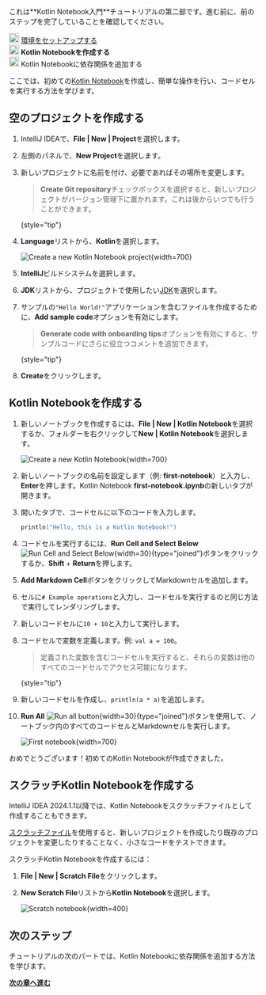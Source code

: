 [//]: # (title: 初めてのKotlin Notebookを作成する)

<tldr>
   <p>これは**Kotlin Notebook入門**チュートリアルの第二部です。進む前に、前のステップを完了していることを確認してください。</p>
   <p><img src="icon-1-done.svg" width="20" alt="First step"/> <a href="kotlin-notebook-set-up-env.md">環境をセットアップする</a><br/>
      <img src="icon-2.svg" width="20" alt="Second step"/> <strong>Kotlin Notebookを作成する</strong><br/>
      <img src="icon-3-todo.svg" width="20" alt="Third step"/> Kotlin Notebookに依存関係を追加する<br/>
  </p>
</tldr>

ここでは、初めての[Kotlin Notebook](kotlin-notebook-overview.md)を作成し、簡単な操作を行い、コードセルを実行する方法を学びます。

## 空のプロジェクトを作成する

1. IntelliJ IDEAで、**File | New | Project**を選択します。
2. 左側のパネルで、**New Project**を選択します。
3. 新しいプロジェクトに名前を付け、必要であればその場所を変更します。

   > **Create Git repository**チェックボックスを選択すると、新しいプロジェクトがバージョン管理下に置かれます。これは後からいつでも行うことができます。
   >
   {style="tip"}

4. **Language**リストから、**Kotlin**を選択します。

   ![Create a new Kotlin Notebook project](new-notebook-project.png){width=700}

5. **IntelliJ**ビルドシステムを選択します。
6. **JDK**リストから、プロジェクトで使用したい[JDK](https://www.oracle.com/java/technologies/downloads/)を選択します。
7. サンプルの`"Hello World!"`アプリケーションを含むファイルを作成するために、**Add sample code**オプションを有効にします。

   > **Generate code with onboarding tips**オプションを有効にすると、サンプルコードにさらに役立つコメントを追加できます。
   >
   {style="tip"}

8. **Create**をクリックします。

## Kotlin Notebookを作成する

1. 新しいノートブックを作成するには、**File | New | Kotlin Notebook**を選択するか、フォルダーを右クリックして**New | Kotlin Notebook**を選択します。

   ![Create a new Kotlin Notebook](new-notebook.png){width=700}

2. 新しいノートブックの名前を設定します（例: **first-notebook**）と入力し、**Enter**を押します。Kotlin Notebook **first-notebook.ipynb**の新しいタブが開きます。
3. 開いたタブで、コードセルに以下のコードを入力します。

   ```kotlin
   println("Hello, this is a Kotlin Notebook!")
   ```
4. コードセルを実行するには、**Run Cell and Select Below** ![Run Cell and Select Below](run-cell-and-select-below.png){width=30}{type="joined"}ボタンをクリックするか、**Shift** + **Return**を押します。
5. **Add Markdown Cell**ボタンをクリックしてMarkdownセルを追加します。
6. セルに`# Example operations`と入力し、コードセルを実行するのと同じ方法で実行してレンダリングします。
7. 新しいコードセルに`10 + 10`と入力して実行します。
8. コードセルで変数を定義します。例: `val a = 100`。

   > 定義された変数を含むコードセルを実行すると、それらの変数は他のすべてのコードセルでアクセス可能になります。
   >
   {style="tip"}

9. 新しいコードセルを作成し、`println(a * a)`を追加します。
10. **Run All** ![Run all button](run-all-button.png){width=30}{type="joined"}ボタンを使用して、ノートブック内のすべてのコードセルとMarkdownセルを実行します。

    ![First notebook](first-notebook.png){width=700}

おめでとうございます！初めてのKotlin Notebookが作成できました。

## スクラッチKotlin Notebookを作成する

IntelliJ IDEA 2024.1.1以降では、Kotlin Notebookをスクラッチファイルとして作成することもできます。

[スクラッチファイル](https://www.jetbrains.com/help/idea/scratches.html#create-scratch-file)を使用すると、新しいプロジェクトを作成したり既存のプロジェクトを変更したりすることなく、小さなコードをテストできます。

スクラッチKotlin Notebookを作成するには：

1. **File | New | Scratch File**をクリックします。
2. **New Scratch File**リストから**Kotlin Notebook**を選択します。

   ![Scratch notebook](kotlin-notebook-scratch-file.png){width=400}

## 次のステップ

チュートリアルの次のパートでは、Kotlin Notebookに依存関係を追加する方法を学びます。

**[次の章へ進む](kotlin-notebook-add-dependencies.md)**
